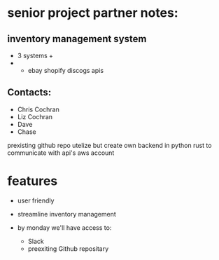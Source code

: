 # senior project partner notes:
## inventory management system
- 3 systems +
- - ebay shopify discogs apis

## Contacts:
- Chris Cochran
- Liz Cochran
- Dave
- Chase

prexisting github repo utelize but create own
backend in python
rust to communicate with api's
aws account

# features
- user friendly
- streamline inventory management

- by monday we'll have access to:
  - Slack
  - preexiting Github repositary
